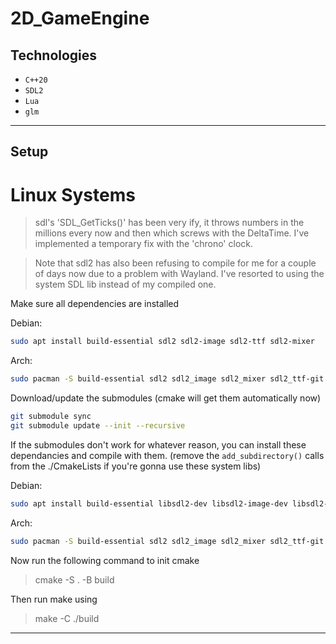 # 2D_GameEngine

## Technologies

- `C++20`
- `SDL2`
- `Lua`
- `glm`

---

## Setup

# Linux Systems

> sdl's 'SDL_GetTicks()' has been very ify, it throws numbers in the millions every now and then which screws with the DeltaTime. I've implemented a temporary fix with the 'chrono' clock.

> Note that sdl2 has also been refusing to compile for me for a couple of days now due to a problem with Wayland. I've resorted to using the system SDL lib instead of my compiled one. 

Make sure all dependencies are installed

Debian:
```bash
sudo apt install build-essential sdl2 sdl2-image sdl2-ttf sdl2-mixer
```

Arch:
```bash
sudo pacman -S build-essential sdl2 sdl2_image sdl2_mixer sdl2_ttf-git
```

Download/update the submodules (cmake will get them automatically now)
```bash
git submodule sync
git submodule update --init --recursive
```

If the submodules don't work for whatever reason, you can install these dependancies and compile with them. (remove the `add_subdirectory()` calls from the ./CmakeLists if you're gonna use these system libs)

Debian:
```bash
sudo apt install build-essential libsdl2-dev libsdl2-image-dev libsdl2-ttf-dev libsdl2-mixer-dev liblua5.3-dev glm
```

Arch:
```bash
sudo pacman -S build-essential sdl2 sdl2_image sdl2_mixer sdl2_ttf-git lua glm
```

Now run the following command to init cmake

> cmake -S . -B build

Then run make using

> make -C ./build

---
